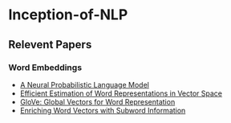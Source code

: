 # Inception-of-NLP

## Relevent Papers

### Word Embeddings

- [A Neural Probabilistic Language Model](https://www.jmlr.org/papers/volume3/bengio03a/bengio03a.pdf)
- [Efficient Estimation of Word Representations in Vector Space](https://arxiv.org/abs/1301.3781)
- [GloVe: Global Vectors for Word Representation](https://aclanthology.org/D14-1162/)
- [Enriching Word Vectors with Subword Information](https://aclanthology.org/Q17-1010/)
